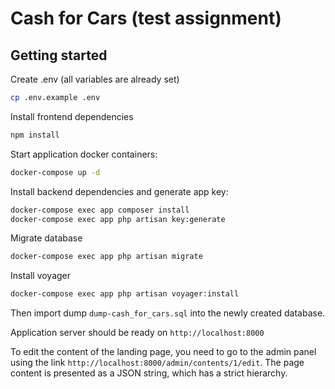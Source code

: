 # Cash for Cars (test assignment)

## Getting started

Create .env (all variables are already set)
```bash
cp .env.example .env
```

Install frontend dependencies
```bash
npm install
```

Start application docker containers:
``` bash
docker-compose up -d
```

Install backend dependencies and generate app key:
```bash
docker-compose exec app composer install
docker-compose exec app php artisan key:generate
```

Migrate database
```bash
docker-compose exec app php artisan migrate
```

Install voyager
```bash
docker-compose exec app php artisan voyager:install
```

Then import dump `dump-cash_for_cars.sql` into the newly created database.

Application server should be ready on `http://localhost:8000`

To edit the content of the landing page, you need to go to the admin panel using the link `http://localhost:8000/admin/contents/1/edit`. The page content is presented as a JSON string, which has a strict hierarchy.
